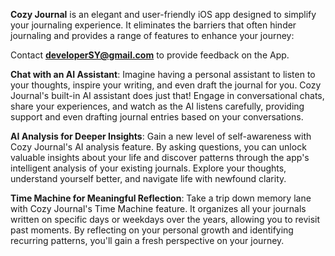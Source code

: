 **Cozy Journal** is an elegant and user-friendly iOS app designed to simplify your journaling experience. It eliminates the barriers that often hinder journaling and provides a range of features to enhance your journey:

Contact **developerSY@gmail.com** to provide feedback on the App.

**Chat with an AI Assistant**: Imagine having a personal assistant to listen to your thoughts, inspire your writing, and even draft the journal for you. Cozy Journal's built-in AI assistant does just that! Engage in conversational chats, share your experiences, and watch as the AI listens carefully, providing support and even drafting journal entries based on your conversations.

**AI Analysis for Deeper Insights**: Gain a new level of self-awareness with Cozy Journal's AI analysis feature. By asking questions, you can unlock valuable insights about your life and discover patterns through the app's intelligent analysis of your existing journals. Explore your thoughts, understand yourself better, and navigate life with newfound clarity.

**Time Machine for Meaningful Reflection**: Take a trip down memory lane with Cozy Journal's Time Machine feature. It organizes all your journals written on specific days or weekdays over the years, allowing you to revisit past moments. By reflecting on your personal growth and identifying recurring patterns, you'll gain a fresh perspective on your journey.
